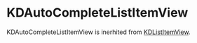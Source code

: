 # KDAutoCompleteListItemView

KDAutoCompleteListItemView is inerhited from
[KDListItemView](/framework/list/KDListItemView).

